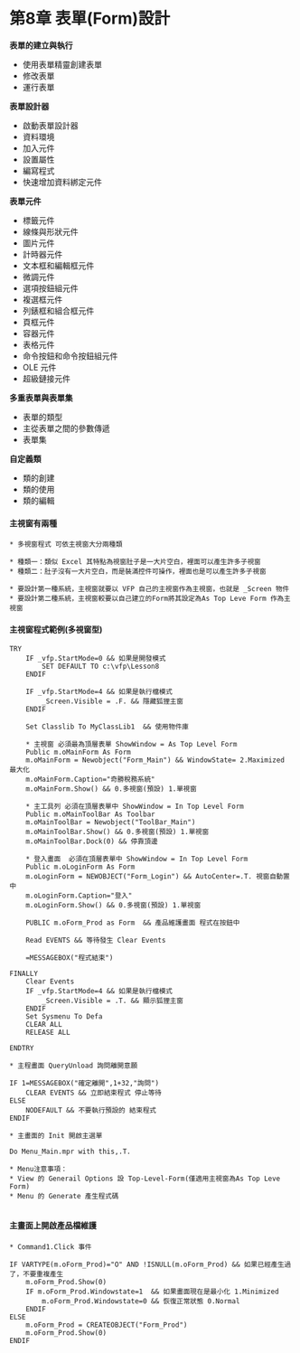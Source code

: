 # 第8章 表單\(Form\)設計

**表單的建立與執行**

* 使用表單精靈創建表單 
* 修改表單 
* 運行表單

**表單設計器**

* 啟動表單設計器 
* 資料環境 
* 加入元件 
* 設置屬性 
* 編寫程式
* 快速增加資料綁定元件

**表單元件**

* 標籤元件 
* 線條與形狀元件 
* 圖片元件 
* 計時器元件 
* 文本框和編輯框元件 
* 微調元件 
* 選項按鈕組元件 
* 複選框元件 
* 列錶框和組合框元件 
* 頁框元件 
* 容器元件 
* 表格元件 
* 命令按鈕和命令按鈕組元件 
* OLE 元件
* 超級鏈接元件

**多重表單與表單集**

* 表單的類型 
* 主從表單之間的參數傳遞 
* 表單集

**自定義類**

* 類的創建 
* 類的使用 
* 類的編輯

#### 主視窗有兩種

```text
* 多視窗程式 可依主視窗大分兩種類

* 種類一：類似 Excel 其特點為視窗肚子是一大片空白，裡面可以產生許多子視窗
* 種類二：肚子沒有一大片空白，而是裝滿控件可操作，裡面也是可以產生許多子視窗

* 要設計第一種系統，主視窗就要以 VFP 自己的主視窗作為主視窗，也就是 _Screen 物件
* 要設計第二種系統，主視窗較要以自己建立的Form將其設定為As Top Leve Form 作為主視窗
```

#### 主視窗程式範例\(多視窗型\)

```text
TRY
	IF _vfp.StartMode=0 && 如果是開發模式
		SET DEFAULT TO c:\vfp\Lesson8 
	ENDIF 

	IF _vfp.StartMode=4 && 如果是執行檔模式
		_Screen.Visible = .F. && 隱藏狐狸主窗 
	ENDIF 

	Set Classlib To MyClassLib1  && 使用物件庫 

	* 主視窗 必須最為頂層表單 ShowWindow = As Top Level Form
	Public m.oMainForm As Form	
	m.oMainForm = Newobject("Form_Main") && WindowState= 2.Maximized 最大化
	m.oMainForm.Caption="奇勝稅務系統"
	m.oMainForm.Show() && 0.多視窗(預設) 1.單視窗

	* 主工具列 必須在頂層表單中 ShowWindow = In Top Level Form
	Public m.oMainToolBar As Toolbar
	m.oMainToolBar = Newobject("ToolBar_Main")
	m.oMainToolBar.Show() && 0.多視窗(預設) 1.單視窗
	m.oMainToolBar.Dock(0) && 停靠頂邊

	* 登入畫面  必須在頂層表單中 ShowWindow = In Top Level Form
	Public m.oLoginForm As Form
	m.oLoginForm = NEWOBJECT("Form_Login") && AutoCenter=.T. 視窗自動置中
	m.oLoginForm.Caption="登入"
	m.oLoginForm.Show() && 0.多視窗(預設) 1.單視窗

	PUBLIC m.oForm_Prod as Form  && 產品維護畫面 程式在按鈕中
						 
	Read EVENTS && 等待發生 Clear Events
	
 	=MESSAGEBOX("程式結束")

FINALLY
	Clear Events
	IF _vfp.StartMode=4 && 如果是執行檔模式
		_Screen.Visible = .T. && 顯示狐狸主窗 
	ENDIF 	
	Set Sysmenu To Defa
	CLEAR ALL 
	RELEASE ALL
	
ENDTRY

```

```text
* 主程畫面 QueryUnload 詢問離開意願

IF 1=MESSAGEBOX("確定離開",1+32,"詢問")
	CLEAR EVENTS && 立即結束程式 停止等待
ELSE
	NODEFAULT && 不要執行預設的 結束程式 
ENDIF 
```

```text
* 主畫面的 Init 開啟主選單

Do Menu_Main.mpr with this,.T.

* Menu注意事項：
* View 的 Generail Options 設 Top-Level-Form(僅適用主視窗為As Top Leve Form)
* Menu 的 Generate 產生程式碼


```

#### 主畫面上開啟產品檔維護

```text
* Command1.Click 事件

IF VARTYPE(m.oForm_Prod)="O" AND !ISNULL(m.oForm_Prod) && 如果已經產生過了，不要重複產生
	m.oForm_Prod.Show(0)
	IF m.oForm_Prod.Windowstate=1  && 如果畫面現在是最小化 1.Minimized 
		m.oForm_Prod.Windowstate=0 && 恢復正常狀態 0.Normal
	ENDIF 
ELSE
	m.oForm_Prod = CREATEOBJECT("Form_Prod")
	m.oForm_Prod.Show(0)
ENDIF 	



```

